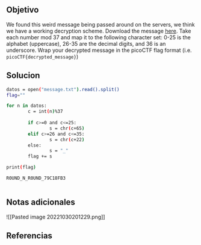 ## Objetivo
We found this weird message being passed around on the servers, we think we have a working decryption scheme. Download the message [here](https://artifacts.picoctf.net/c/393/message.txt). Take each number mod 37 and map it to the following character set: 0-25 is the alphabet (uppercase), 26-35 are the decimal digits, and 36 is an underscore. Wrap your decrypted message in the picoCTF flag format (i.e. `picoCTF{decrypted_message}`)
## Solucion
```bash
datos = open("message.txt").read().split()
flag=""

for n in datos:
        c = int(n)%37
        
        if c>=0 and c<=25:
                s = chr(c+65)
        elif c>=26 and c<=35:
                s = chr(c+22)
        else:
                s = "_"
        flag += s

print(flag)

R0UND_N_R0UND_79C18FB3



```

## Notas adicionales
![[Pasted image 20221030201229.png]]
## Referencias